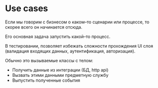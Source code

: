 # Use cases

Если мы говорим с бизнесом о каком–то сценарии или процессе,
то скорее всего он начинается отсюда.

Его основная задача запустить какой–то процесс.

В тестировании, позволяет избежать сложности прохождения UI слоя
(валидация входящих данных, аутентификация, авторизация).

Обычно это вызываемые классы с телом:

- Получить данные из интеграции (БД, http api)
- Вызвать этими данными предметную службу
- Выпустить полученные события
